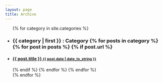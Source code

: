 ```yaml
---
layout: page
title: Archive
---
```


<div class="preview">
  <!--<h1 class="preview">Archive</h1>-->
  <ul class="preview-posts">
  {% for category in site.categories %}
    <li>
    <h3><b name="{{ category | first }}">{{ category | first }}<categoryfont>   : Category</categoryfont></b>
        {% for posts in category %}
          {% for post in posts %}
              {% if post.url %}
                  <h4><li><a href="{{ post.url }}">{{ post.title }} <small>{{ post.date | date_to_string }}</small></a></li></h4>
              {% endif %}
          {% endfor %}
        {% endfor %}
    </h3>
    </li>
  {% endfor %}
  </ul>
</div>

<!--This was original archive code
<div class="preview">
	<h1 class = "preview">Post Lists</h1>
	<ul class="preview-posts">
  {% for post in site.posts %}
	<li>
		<h3>
			<a href="{{ site.baseurl }}{{ post.url }}">
				{{ post.title }}
				<small>{{ post.date | date_to_string }}</small>
			</a>
		</h3>
	</li>
  {% endfor %}
	</ul>
</div>
-->

<!--This was Original category code
{% for category in site.categories %}
  <li><a name="{{ category | first }}">{{ category | first }}</a>
      <ul>
      {% for posts in category %}
        {% for post in posts %}
            {% if post.url %}
                <li><a href="{{ post.url }}">{{ post.title }}</a></li>
            {% endif %}
        {% endfor %}
      {% endfor %}
      </ul>
  </li>
{% endfor %}
-->
